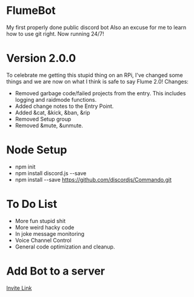 # FlumeBot
My first properly done public discord bot
Also an excuse for me to learn how to use git right.
Now running 24/7!


# Version 2.0.0
To celebrate me getting this stupid thing on an RPi, I've changed some things and we are now on what I think is safe to say Flume 2.0!
Changes:
- Removed garbage code/failed projects from the entry. This includes logging and raidmode functions.
- Added change notes to the Entry Point.
- Added &cat, &kick, &ban, &rip
- Removed Setup group
- Removed &mute, &unmute.


# Node Setup
- npm init
- npm install discord.js --save
- npm install --save https://github.com/discordjs/Commando.git

# To Do List
- More fun stupid shit
- More weird hacky code
- In joke message monitoring
- Voice Channel Control
- General code optimization and cleanup.

# Add Bot to a server
[Invite Link](https://discordapp.com/oauth2/authorize?client_id=662760640242384904&scope=bot&permissions=2146958591)
